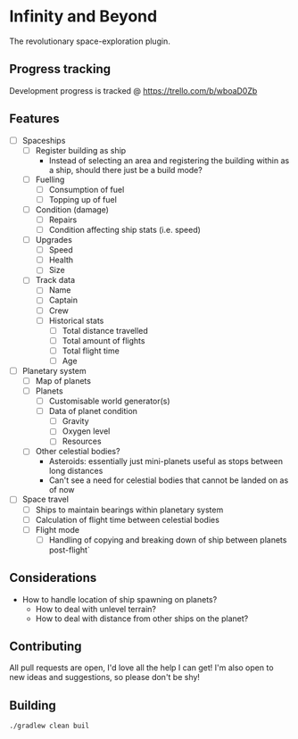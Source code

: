 # Infinity and Beyond
The revolutionary space-exploration plugin.

## Progress tracking
Development progress is tracked @ https://trello.com/b/wboaD0Zb

## Features
- [ ] Spaceships
  - [ ] Register building as ship
    - Instead of selecting an area and registering the building within as a ship, should there just be a build mode?
  - [ ] Fuelling
    - [ ] Consumption of fuel
    - [ ] Topping up of fuel
  - [ ] Condition (damage)
    - [ ] Repairs
    - [ ] Condition affecting ship stats (i.e. speed)
  - [ ] Upgrades
    - [ ] Speed
    - [ ] Health
    - [ ] Size
  - [ ] Track data
    - [ ] Name
    - [ ] Captain
    - [ ] Crew
    - [ ] Historical stats
      - [ ] Total distance travelled
      - [ ] Total amount of flights
      - [ ] Total flight time
      - [ ] Age
- [ ] Planetary system
  - [ ] Map of planets
  - [ ] Planets
    - [ ] Customisable world generator(s)
    - [ ] Data of planet condition
      - [ ] Gravity
      - [ ] Oxygen level
      - [ ] Resources
  - [ ] Other celestial bodies?
    - Asteroids: essentially just mini-planets useful as stops between long distances
    - Can't see a need for celestial bodies that cannot be landed on as of now
- [ ] Space travel
  - [ ] Ships to maintain bearings within planetary system
  - [ ] Calculation of flight time between celestial bodies
  - [ ] Flight mode
    - [ ] Handling of copying and breaking down of ship between planets post-flight`

## Considerations
- How to handle location of ship spawning on planets?
  - How to deal with unlevel terrain?
  - How to deal with distance from other ships on the planet?

## Contributing
All pull requests are open, I'd love all the help I can get! I'm also open to new ideas and suggestions,
so please don't be shy!

## Building
```
./gradlew clean buil
```